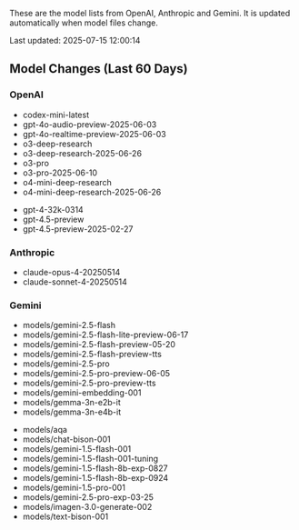 These are the model lists from OpenAI, Anthropic and Gemini.
It is updated automatically when model files change.

Last updated: 2025-07-15 12:00:14

## Model Changes (Last 60 Days)

### OpenAI

+ codex-mini-latest
+ gpt-4o-audio-preview-2025-06-03
+ gpt-4o-realtime-preview-2025-06-03
+ o3-deep-research
+ o3-deep-research-2025-06-26
+ o3-pro
+ o3-pro-2025-06-10
+ o4-mini-deep-research
+ o4-mini-deep-research-2025-06-26
- gpt-4-32k-0314
- gpt-4.5-preview
- gpt-4.5-preview-2025-02-27

### Anthropic

+ claude-opus-4-20250514
+ claude-sonnet-4-20250514

### Gemini

+ models/gemini-2.5-flash
+ models/gemini-2.5-flash-lite-preview-06-17
+ models/gemini-2.5-flash-preview-05-20
+ models/gemini-2.5-flash-preview-tts
+ models/gemini-2.5-pro
+ models/gemini-2.5-pro-preview-06-05
+ models/gemini-2.5-pro-preview-tts
+ models/gemini-embedding-001
+ models/gemma-3n-e2b-it
+ models/gemma-3n-e4b-it
- models/aqa
- models/chat-bison-001
- models/gemini-1.5-flash-001
- models/gemini-1.5-flash-001-tuning
- models/gemini-1.5-flash-8b-exp-0827
- models/gemini-1.5-flash-8b-exp-0924
- models/gemini-1.5-pro-001
- models/gemini-2.5-pro-exp-03-25
- models/imagen-3.0-generate-002
- models/text-bison-001

